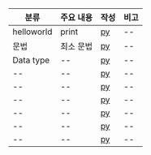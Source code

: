 
| 분류 | 주요 내용 | 작성 | 비고 |
| -- | -- | -- | --|
| helloworld | print | [py](./codes/helloworld.py) | --|
| 문법 | 최소 문법 | [py](./codes/syntaxs.py) | --|
| Data type | -- | [py](./codes/datatype_strings.py) | --|
| -- | -- | [py](./codes/datatype_list.py) | --|
| -- | -- | [py](./codes/loops.py) | --|
| -- | -- | [py](./codes/ifelses.py) | --|
| -- | -- | [py](./codes/user_inputs.py) | --|
| -- | -- | [py](./codes/datatype_dictionaris.py) | --|
| -- | -- | [py](./codes/datatype_datatimes.py) | --|